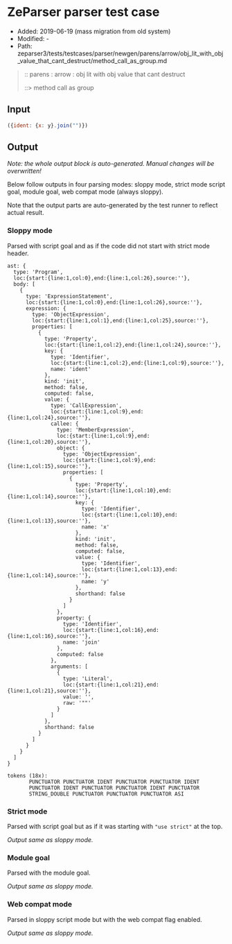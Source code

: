 # ZeParser parser test case

- Added: 2019-06-19 (mass migration from old system)
- Modified: -
- Path: zeparser3/tests/testcases/parser/newgen/parens/arrow/obj_lit_with_obj_value_that_cant_destruct/method_call_as_group.md

> :: parens : arrow : obj lit with obj value that cant destruct
>
> ::> method call as group

## Input

`````js
({ident: {x: y}.join("")})
`````

## Output

_Note: the whole output block is auto-generated. Manual changes will be overwritten!_

Below follow outputs in four parsing modes: sloppy mode, strict mode script goal, module goal, web compat mode (always sloppy).

Note that the output parts are auto-generated by the test runner to reflect actual result.

### Sloppy mode

Parsed with script goal and as if the code did not start with strict mode header.

`````
ast: {
  type: 'Program',
  loc:{start:{line:1,col:0},end:{line:1,col:26},source:''},
  body: [
    {
      type: 'ExpressionStatement',
      loc:{start:{line:1,col:0},end:{line:1,col:26},source:''},
      expression: {
        type: 'ObjectExpression',
        loc:{start:{line:1,col:1},end:{line:1,col:25},source:''},
        properties: [
          {
            type: 'Property',
            loc:{start:{line:1,col:2},end:{line:1,col:24},source:''},
            key: {
              type: 'Identifier',
              loc:{start:{line:1,col:2},end:{line:1,col:9},source:''},
              name: 'ident'
            },
            kind: 'init',
            method: false,
            computed: false,
            value: {
              type: 'CallExpression',
              loc:{start:{line:1,col:9},end:{line:1,col:24},source:''},
              callee: {
                type: 'MemberExpression',
                loc:{start:{line:1,col:9},end:{line:1,col:20},source:''},
                object: {
                  type: 'ObjectExpression',
                  loc:{start:{line:1,col:9},end:{line:1,col:15},source:''},
                  properties: [
                    {
                      type: 'Property',
                      loc:{start:{line:1,col:10},end:{line:1,col:14},source:''},
                      key: {
                        type: 'Identifier',
                        loc:{start:{line:1,col:10},end:{line:1,col:13},source:''},
                        name: 'x'
                      },
                      kind: 'init',
                      method: false,
                      computed: false,
                      value: {
                        type: 'Identifier',
                        loc:{start:{line:1,col:13},end:{line:1,col:14},source:''},
                        name: 'y'
                      },
                      shorthand: false
                    }
                  ]
                },
                property: {
                  type: 'Identifier',
                  loc:{start:{line:1,col:16},end:{line:1,col:16},source:''},
                  name: 'join'
                },
                computed: false
              },
              arguments: [
                {
                  type: 'Literal',
                  loc:{start:{line:1,col:21},end:{line:1,col:21},source:''},
                  value: '',
                  raw: '""'
                }
              ]
            },
            shorthand: false
          }
        ]
      }
    }
  ]
}

tokens (18x):
       PUNCTUATOR PUNCTUATOR IDENT PUNCTUATOR PUNCTUATOR IDENT
       PUNCTUATOR IDENT PUNCTUATOR PUNCTUATOR IDENT PUNCTUATOR
       STRING_DOUBLE PUNCTUATOR PUNCTUATOR PUNCTUATOR ASI
`````

### Strict mode

Parsed with script goal but as if it was starting with `"use strict"` at the top.

_Output same as sloppy mode._

### Module goal

Parsed with the module goal.

_Output same as sloppy mode._

### Web compat mode

Parsed in sloppy script mode but with the web compat flag enabled.

_Output same as sloppy mode._
